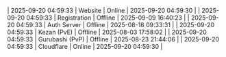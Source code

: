 | 2025-09-20 04:59:33 | Website | Online | 2025-09-20 04:59:30 |
| 2025-09-20 04:59:33 | Registration | Offline | 2025-09-09 16:40:23 |
| 2025-09-20 04:59:33 | Auth Server | Offline | 2025-08-18 09:33:31 |
| 2025-09-20 04:59:33 | Kezan (PvE) | Offline | 2025-08-03 17:58:02 |
| 2025-09-20 04:59:33 | Gurubashi (PvP) | Offline | 2025-08-23 21:44:06 |
| 2025-09-20 04:59:33 | Cloudflare | Online | 2025-09-20 04:59:30 |
